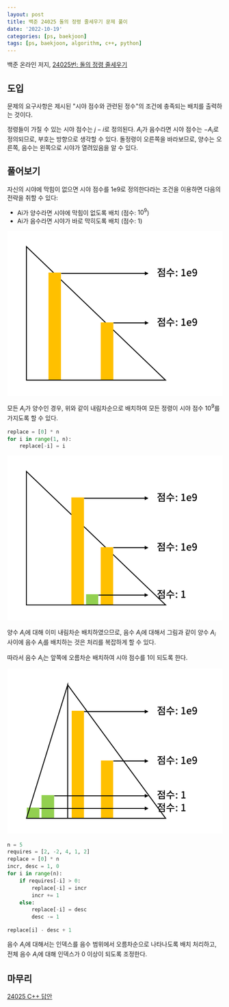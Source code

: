 ```yaml
---
layout: post
title: 백준 24025 돌의 정령 줄세우기 문제 풀이
date: '2022-10-19'
categories: [ps, baekjoon]
tags: [ps, baekjoon, algorithm, c++, python]
---
```


백준 온라인 저지, [24025번: 돌의 정령 줄세우기](https://www.acmicpc.net/problem/24025)

## 도입

문제의 요구사항은 제시된 "시야 점수와 관련된 정수"의 조건에 충족되는 배치를 출력하는 것이다.

정령들이 가질 수 있는 시야 점수는 $j-i$로 정의된다. $A_i$가 음수라면 시야 점수는 $-A_i$로 정의되므로, 부호는 방향으로 생각할 수 있다. 돌정령이 오른쪽을 바라보므로, 양수는 오른쪽, 음수는 왼쪽으로 시야가 열려있음을 알 수 있다.

## 풀어보기

자신의 시야에 막힘이 없으면 시야 점수를 1e9로 정의한다라는 조건을 이용하면 다음의 전략을 취할 수 있다:  
 * Ai가 양수라면 시야에 막힘이 없도록 배치 (점수: $10^9$)
 * Ai가 음수라면 시야가 바로 막히도록 배치 (점수: $1$)

![](/static/posts/2022-10-19-boj-24025/fig1.png)  

모든 $A_i$가 양수인 경우, 위와 같이 내림차순으로 배치하여 모든 정령이 시야 점수 $10^9$를 가지도록 할 수 있다.

```py
replace = [0] * n
for i in range(1, n):
    replace[-i] = i
```
![](/static/posts/2022-10-19-boj-24025/fig2.png)

양수 $A_i$에 대해 이미 내림차순 배치하였으므로, 음수 $A_i$에 대해서 그림과 같이 양수 $A_i$ 사이에 음수 $A_i$를 배치하는 것은 처리를 복잡하게 할 수 있다.

따라서 음수 $A_i$는 앞쪽에 오름차순 배치하여 시야 점수를 $1$이 되도록 한다.

![](/static/posts/2022-10-19-boj-24025/fig3.png)

```py
n = 5
requires = [2, -2, 4, 1, 2]
replace = [0] * n
incr, desc = 1, 0
for i in range(n):
    if requires[-i] > 0:
        replace[-i] = incr
        incr += 1
    else:
        replace[-i] = desc
        desc -= 1
```

```py
replace[i] - desc + 1
```

음수 $A_i$에 대해서는 인덱스를 음수 범위에서 오름차순으로 나타나도록 배치 처리하고, 전체 음수 $A_i$에 대해 인덱스가 0 이상이 되도록 조정한다.

## 마무리

[24025 C++ 답안](https://github.com/ShapeLayer/training/blob/main/tasks/online_judge/baekjoon/cpp/24025.cpp)  
